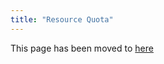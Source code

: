 ```yaml
---
title: "Resource Quota"
---
```

This page has been moved to [here](/{{page.version}}/docs/admin/resourcequota/)


